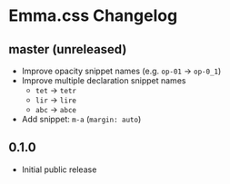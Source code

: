 # Emma.css Changelog

## master (unreleased)
* Improve opacity snippet names (e.g. `op-01` -> `op-0_1`)
* Improve multiple declaration snippet names
    * `tet` -> `tetr`
    * `lir` -> `lire`
    * `abc` -> `abce`
* Add snippet: `m-a` (`margin: auto`)

## 0.1.0
* Initial public release
